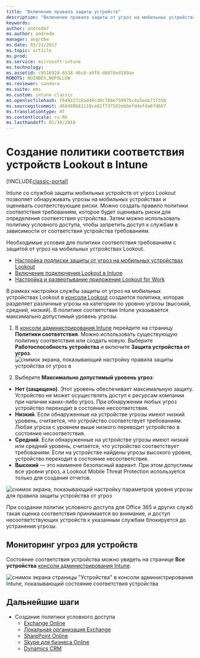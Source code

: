 ```yaml
---
title: "Включение правила защиты устройств"
description: "Включение правила защиты от угроз на мобильных устройствах в политике соответствия устройств."
keywords: 
author: andredm7
ms.author: andredm
manager: angrobe
ms.date: 03/21/2017
ms.topic: article
ms.prod: 
ms.service: microsoft-intune
ms.technology: 
ms.assetid: c951692d-6538-46c0-a9f0-d607ded189ae
ROBOTS: NOINDEX,NOFOLLOW
ms.reviewer: sandera
ms.suite: ems
ms.custom: intune-classic
ms.openlocfilehash: f649227c6ad49cd9c788e75097bc4a5eeb71f350
ms.sourcegitcommit: 468480b61110ca81f737582ebbefd4efda6fd667
ms.translationtype: HT
ms.contentlocale: ru-RU
ms.lasthandoff: 01/30/2018
---
```

# <a name="create-lookout-device-compliance-policy-in-intune"></a>Создание политики соответствия устройств Lookout в Intune

[!INCLUDE[classic-portal](../includes/classic-portal.md)]

Intune со службой защиты мобильных устройств от угроз Lookout позволяет обнаруживать угрозы на мобильных устройствах и оценивать соответствующие риски. Можно создать правило политики соответствия требованиям, которое будет оценивать риски для определения соответствия устройства. Затем можно использовать политику условного доступа, чтобы запретить доступ к службам в зависимости от соответствия устройства требованиям.

Необходимые условия для политики соответствия требованиям с защитой от угроз на мобильных устройствах Lookout.

- [Настройка подписки защиты от угроз на мобильных устройствах Lookout](setup-your-lookout-mtd-subscription.md)
- [Включение подключения Lookout в Intune](enable-lookout-mtd-connection.md)
- [Настройка и развертывание приложения Lookout for Work](configure-deploy-lookout-for-work-app.md)

В рамках настройки службы защиты от угроз на мобильных устройствах Lookout в [консоли Lookout](https://aad.lookout.com) создается политика, которая разделяет различные угрозы на категории по уровню угрозы (высокий, средний, низкий). В политике соответствия Intune указывается максимально допустимый уровень угрозы.

1. В [консоли администрирования Intune](https://manage.microsoft.com) перейдите на страницу **Политики соответствия**. Можно использовать существующую политику соответствия или создать новую. Выберите **Работоспособность устройства** и включите **Защита устройства от угроз**.
  ![снимок экрана, показывающий настройку правила защиты устройства от угроз в ](../media/mtp/mtp-compliance-policy-rule.png)

2. Выберите **Максимально допустимый уровень угроз**:
  * **Нет (защищено)**. Этот уровень обеспечивает максимальную защиту.  Устройство не может осуществлять доступ к ресурсам компании при наличии каких-либо угроз.  При обнаружении любых угроз устройство переходит в состояние несоответствия.  
  * **Низкий**. Если обнаруженные на устройстве угрозы имеют низкий уровень, считается, что устройство соответствует требованиям. Любая угроза с уровнем выше низкого переводит устройство в состояние несоответствия.
  * **Средний**. Если обнаруженные на устройстве угрозы имеют низкий или средний уровень, считается, что устройство соответствует требованиям. Если на устройстве найдены угрозы высокого уровня, устройство переходит в состояние несоответствия.
  * **Высокий** — это наименее безопасный вариант. При этом допустимы все уровни угроз, а Lookout Mobile Threat Protection используется только для создания отчетов.

![снимок экрана, показывающий настройку параметров уровня угрозы для правила защиты устройства от угроз](../media/mtp/mtp-compliance-policy-setting.png)

При создании политик условного доступа для Office 365 и других служб такая оценка соответствия принимается во внимание, и доступ несоответствующих устройств к указанным службам блокируется до устранения угрозы.

## <a name="monitor-device-threats"></a>Мониторинг угроз для устройств
Состояние соответствия устройства можно увидеть на странице **Все устройства** [консоли администрирования Intune](https://manage.microsoft.com).

![снимок экрана страницы "Устройства" в консоли администрирования Intune, показывающий состояние соответствия устройства](../media/mtp/mtp-device-status-intune-console.png)

## <a name="next-steps"></a>Дальнейшие шаги
* Создание политики условного доступа
  * [Exchange Online](restrict-access-to-exchange-online-with-microsoft-intune.md)
  * [Локальная организация Exchange](restrict-access-to-exchange-onpremises-with-microsoft-intune.md)
  * [SharePoint Online](restrict-access-to-sharepoint-online-with-microsoft-intune.md)
  * [Skype для бизнеса Online](restrict-access-to-skype-for-business-online-with-microsoft-intune.md)
  * [Dynamics CRM](restrict-access-to-dynamics-crm-online-with-microsoft-intune.md)
